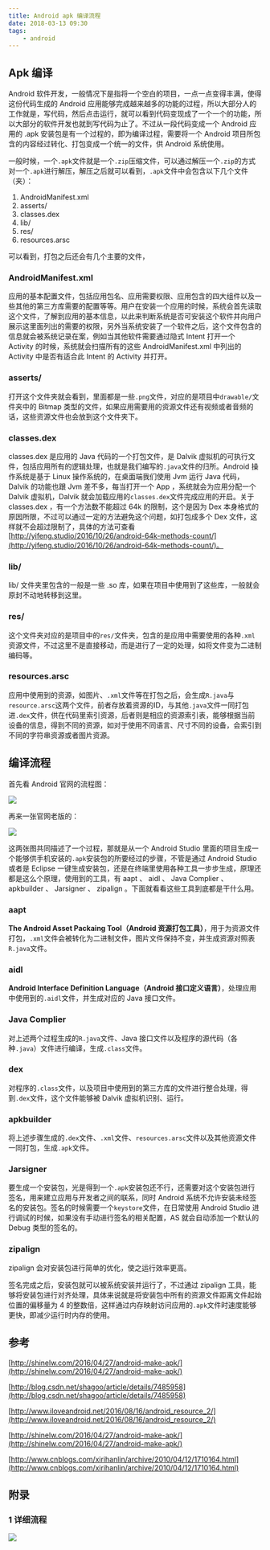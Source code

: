 ```yaml
---
title: Android apk 编译流程
date: 2018-03-13 09:30
tags:
	- android
---
```


## Apk 编译

Android 软件开发，一般情况下是指将一个空白的项目，一点一点变得丰满，使得这份代码生成的 Android 应用能够完成越来越多的功能的过程，所以大部分人的工作就是，写代码，然后点击运行，就可以看到代码变现成了一个一个的功能，所以大部分的软件开发也就到写代码为止了。不过从一段代码变成一个 Android 应用的 .apk 安装包是有一个过程的，即为编译过程，需要将一个 Android 项目所包含的内容经过转化、打包变成一个统一的文件，供 Android 系统使用。

一般时候，一个`.apk`文件就是一个`.zip`压缩文件，可以通过解压一个`.zip`的方式对一个`.apk`进行解压，解压之后就可以看到，`.apk`文件中会包含以下几个文件（夹）：

1.  AndroidManifest.xml
2.  asserts/
3.  classes.dex
4.  lib/
5.  res/
6.  resources.arsc

可以看到，打包之后还会有几个主要的文件，

### AndroidManifest.xml

应用的基本配置文件，包括应用包名、应用需要权限、应用包含的四大组件以及一些其他的第三方库需要的配置等等。用户在安装一个应用的时候，系统会首先读取这个文件，了解到应用的基本信息，以此来判断系统是否可安装这个软件并向用户展示这里面列出的需要的权限，另外当系统安装了一个软件之后，这个文件包含的信息就会被系统记录在案，例如当其他软件需要通过隐式 Intent 打开一个 Activity 的时候，系统就会扫描所有的这些 AndroidManifest.xml 中列出的 Activity 中是否有适合此 Intent 的 Activity 并打开。

### asserts/

打开这个文件夹就会看到，里面都是一些`.png`文件，对应的是项目中`drawable/`文件夹中的 Bitmap 类型的文件，如果应用需要用的资源文件还有视频或者音频的话，这些资源文件也会放到这个文件夹下。

### classes.dex

classes.dex 是应用的 Java 代码的一个打包文件，是 Dalvik 虚拟机的可执行文件，包括应用所有的逻辑处理，也就是我们编写的`.java`文件的归所。Android 操作系统是基于 Linux 操作系统的，在桌面端我们使用 Jvm 运行 Java 代码，Dalvik 的功能也跟 Jvm 差不多，每当打开一个 App ，系统就会为应用分配一个 Dalvik 虚拟机，Dalvik 就会加载应用的`classes.dex`文件完成应用的开启。关于 classes.dex ，有一个方法数不能超过 64k 的限制，这个是因为 Dex 本身格式的原因所限，不过可以通过一定的方法避免这个问题，如打包成多个 Dex 文件，这样就不会超过限制了，具体的方法可查看[http://yifeng.studio/2016/10/26/android-64k-methods-count/](http://yifeng.studio/2016/10/26/android-64k-methods-count/)。

### lib/

lib/ 文件夹里包含的一般是一些 .so 库，如果在项目中使用到了这些库，一般就会原封不动地转移到这里。

### res/

这个文件夹对应的是项目中的`res/`文件夹，包含的是应用中需要使用的各种`.xml`资源文件，不过这里不是直接移动，而是进行了一定的处理，如将文件变为二进制编码等。 

### resources.arsc

应用中使用到的资源，如图片、`.xml`文件等在打包之后，会生成`R.java`与`resource.arsc`这两个文件，前者存放着资源的ID，与其他`.java`文件一同打包进`.dex`文件，供在代码里索引资源，后者则是相应的资源索引表，能够根据当前设备的信息，得到不同的资源，如对于使用不同语言、尺寸不同的设备，会索引到不同的字符串资源或者图片资源。

## 编译流程

首先看 Android 官网的流程图：

![](https://developer.android.com/images/tools/studio/build-process_2x.png?hl=zh-cn)

再来一张官网老版的：

![](http://blog-1251826226.coscd.myqcloud.com/build.png)

这两张图共同描述了一个过程，那就是从一个 Android Studio 里面的项目生成一个能够供手机安装的`.apk`安装包的所要经过的步骤，不管是通过 Android Studio 或者是 Eclipse 一键生成安装包，还是在终端里使用各种工具一步步生成，原理还都是这么个原理，使用到的工具，有 aapt 、 aidl 、 Java Complier 、 apkbuilder 、 Jarsigner 、 zipalign 。下面就看看这些工具到底都是干什么用。

### aapt

**The Android Asset Packaing Tool（Android 资源打包工具）**，用于为资源文件打包，`.xml`文件会被转化为二进制文件，图片文件保持不变，并生成资源对照表`R.java`文件。

### aidl

**Android Interface Definition Language（Android 接口定义语言）**，处理应用中使用到的`.aidl`文件，并生成对应的 Java 接口文件。

### Java Complier

对上述两个过程生成的`R.java`文件、Java 接口文件以及程序的源代码（各种`.java`）文件进行编译，生成`.class`文件。

### dex

对程序的`.class`文件，以及项目中使用到的第三方库的文件进行整合处理，得到`.dex`文件，这个文件能够被 Dalvik 虚拟机识别、运行。

### apkbuilder

将上述步骤生成的`.dex`文件、`.xml`文件、`resources.arsc`文件以及其他资源文件一同打包，生成`.apk`文件。

### Jarsigner

要生成一个安装包，光是得到一个`.apk`安装包还不行，还需要对这个安装包进行签名，用来建立应用与开发者之间的联系，同时 Android 系统不允许安装未经签名的安装包。签名的时候需要一个`keystore`文件，在日常使用 Android Studio 进行调试的时候，如果没有手动进行签名的相关配置，AS 就会自动添加一个默认的 Debug 类型的签名的。

### zipalign

zipalign 会对安装包进行简单的优化，使之运行效率更高。

签名完成之后，安装包就可以被系统安装并运行了，不过通过 zipalign 工具，能够将安装包进行对齐处理，具体来说就是将安装包中所有的资源文件距离文件起始位置的偏移量为 4 的整数倍，这样通过内存映射访问应用的`.apk`文件时速度能够更快，即减少运行时内存的使用。

## 参考

[http://shinelw.com/2016/04/27/android-make-apk/](http://shinelw.com/2016/04/27/android-make-apk/)

[http://blog.csdn.net/shagoo/article/details/7485958](http://blog.csdn.net/shagoo/article/details/7485958)

[http://www.iloveandroid.net/2016/08/16/android_resource_2/](http://www.iloveandroid.net/2016/08/16/android_resource_2/)

[http://shinelw.com/2016/04/27/android-make-apk/](http://shinelw.com/2016/04/27/android-make-apk/)

[http://www.cnblogs.com/xirihanlin/archive/2010/04/12/1710164.html](http://www.cnblogs.com/xirihanlin/archive/2010/04/12/1710164.html)

## 附录

### 1 详细流程

![](https://user-gold-cdn.xitu.io/2017/3/2/31991e580b91cdc71280bcc0d7159314.png?imageView2/0/w/1280/h/960/ignore-error/1)